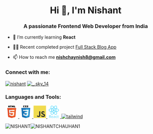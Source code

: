 <h1 align="center">Hi 👋, I'm Nishant</h1>
<h3 align="center">A passionate Frontend Web Developer from India</h3>

- 🌱 I’m currently learning **React**

- 👨‍💻 Recent completed project [Full Stack Blog App](https://nishblogweb.netlify.app/)

- 📫 How to reach me **nishchaynish8@gmail.com**

<h3 align="left">Connect with me:</h3>
<p align="left">
<a href="https://www.linkedin.com/in/nishant-chauhan-b76371255/" target="blank"><img align="center" src="https://raw.githubusercontent.com/rahuldkjain/github-profile-readme-generator/master/src/images/icons/Social/linked-in-alt.svg" alt="nishant" height="30" width="40" /></a>
<a href="https://www.instagram.com/_.sky_14/" target="blank"><img align="center" src="https://raw.githubusercontent.com/rahuldkjain/github-profile-readme-generator/master/src/images/icons/Social/instagram.svg" alt="_.sky_14" height="30" width="40" /></a>
</p>

<h3 align="left">Languages and Tools:</h3>
<p align="left"> <a href="https://www.w3.org/html/" target="_blank" rel="noreferrer"> <img src="https://raw.githubusercontent.com/devicons/devicon/master/icons/html5/html5-original-wordmark.svg" alt="css3" width="40" height="40"/> </a> 
<a href="https://www.w3schools.com/css/" target="_blank" rel="noreferrer"> <img src="https://raw.githubusercontent.com/devicons/devicon/master/icons/css3/css3-original-wordmark.svg" alt="html5" width="40" height="40"/> </a> 
<a href="https://developer.mozilla.org/en-US/docs/Web/JavaScript" target="_blank" rel="noreferrer"> <img src="https://raw.githubusercontent.com/devicons/devicon/master/icons/javascript/javascript-original.svg" alt="javascript" width="40" height="40"/> </a>
<a href="https://reactjs.org/" target="_blank" rel="noreferrer"> <img src="https://raw.githubusercontent.com/devicons/devicon/master/icons/react/react-original-wordmark.svg" alt="react" width="40" height="40"/> </a>
<a href="https://tailwindcss.com/" target="_blank" rel="noreferrer"> <img src="https://www.vectorlogo.zone/logos/tailwindcss/tailwindcss-icon.svg" alt="tailwind" width="40" height="40"/> </a> 
</p>


<p><img align="left" src="https://github-readme-stats.vercel.app/api/top-langs?username=NISHANTCHAUHAN1&show_icons=true&locale=en&layout=compact" alt="NISHANT" /></p>

<p><img align="left" src="https://github-readme-streak-stats.herokuapp.com/?user=NISHANTCHAUHAN1&" alt="NISHANTCHAUHAN1" /></p>
